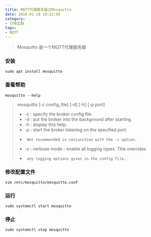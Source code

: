 ```yaml
---
title: MQTT代理服务器之Mosquitto
date: 2018-01-28 10:22:50
category: 
- 万物互联
tags:
- MQTT
---
```


> Mosquitto 是一个MQTT代理服务器

### 安装
```shell
sudo apt install mosquitto
```

### 查看帮助
```shell
mosquitto --help
```

 > mosquitto [-c config_file] [-d] [-h] [-p port]
 > * -c : specify the broker config file.
 > * -d : put the broker into the background after starting.
 > * -h : display this help.
 > * -p : start the broker listening on the specified port.
 > *      Not recommended in conjunction with the -c option.
 > * -v : verbose mode - enable all logging types. This overrides
 > *      any logging options given in the config file.

### 修改配置文件
```shell
vim /etc/mosquitto/mosquitto.conf
```

### 运行
```shell
sudo systemctl start mosquitto
```

### 停止
```shell
sudo systemctl stop mosquitto
```
